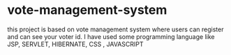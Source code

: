 # vote-management-system
this project is based on vote management system where users can register and can see your voter id. I have used some programming language like JSP, SERVLET, HIBERNATE, CSS , JAVASCRIPT 

